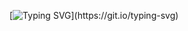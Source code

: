 [![Typing SVG](https://readme-typing-svg.demolab.com?font=Fira+Code&pause=1000&width=435&lines=Hello+World%2C+I+am+Mateus;A+Dev+Student!)](https://git.io/typing-svg)
